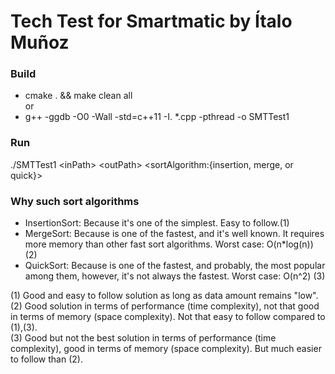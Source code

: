 # Tech Test for Smartmatic by Ítalo Muñoz

### Build 
* cmake . && make clean all
<br>or<br>
* g++ -ggdb -O0 -Wall -std=c++11 -I. *.cpp -pthread -o SMTTest1


### Run
./SMTTest1 \<inPath\> \<outPath\> \<sortAlgorithm:{insertion, merge, or quick}\>

### Why such sort algorithms
* InsertionSort: Because it's one of the simplest. Easy to follow.(1)
* MergeSort: Because is one of the fastest, and it's well known. It requires more memory than other fast sort algorithms. Worst case: O(n*log(n)) (2)
* QuickSort: Because is one of the fastest, and probably, the most popular among them, however, it's not always the fastest. Worst case: O(n^2) (3)

(1) Good and easy to follow solution as long as data amount remains "low".
<br>
(2) Good solution in terms of performance (time complexity), not that good in terms of memory (space complexity). Not that easy to follow compared to (1),(3).
<br>
(3) Good but not the best solution in terms of performance (time complexity), good in terms of memory (space complexity). But much easier to follow than (2).

